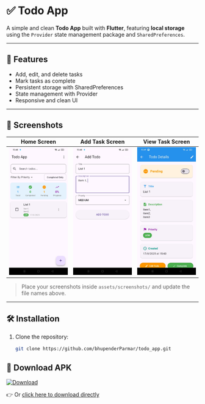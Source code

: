 # ✅ Todo App

A simple and clean **Todo App** built with **Flutter**, featuring **local storage** using the `Provider` state management package and `SharedPreferences`.

---

## 🚀 Features
- Add, edit, and delete tasks
- Mark tasks as complete
- Persistent storage with SharedPreferences
- State management with Provider
- Responsive and clean UI

---

## 📸 Screenshots

| Home Screen                        | Add Task Screen                  | View Task Screen                   |
|------------------------------------|----------------------------------|------------------------------------|
| ![Home](assets/todo_dashboard.jpg) | ![Add Task](assets/add_todo.jpg) | ![View Task](assets/view_todo.jpg)  |

> Place your screenshots inside `assets/screenshots/` and update the file names above.

---

## 🛠️ Installation

1. Clone the repository:
   ```bash
   git clone https://github.com/bhupenderParmar/todo_app.git


## 📲 Download APK

[![Download](https://img.shields.io/badge/Download-APK-blue?style=for-the-badge&logo=android)](https://github.com/bhupenderParmar/todo-app/releases/download/v1.0.0/app-release.apk)

👉 Or [click here to download directly](https://github.com/bhupenderParmar/todo-app/releases/download/v1.0.0/app-release.apk)
   
